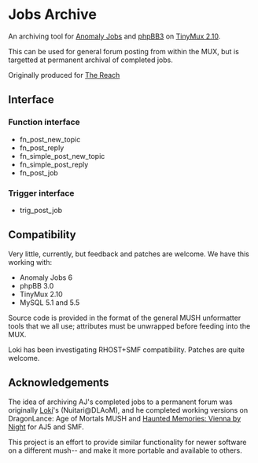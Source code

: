# Jobs Archive

An archiving tool for [Anomaly Jobs](http://code.google.com/p/anomalyjobs/) and [phpBB3](http://www.phpbb.com/) on [TinyMux 2.10](http://code.google.com/p/tinymux/).

This can be used for general forum posting from within the MUX, but is targetted at permanent archival of completed jobs.

Originally produced for [The Reach](http://thereachmux.org/)

## Interface
   
### Function interface
* fn_post_new_topic
* fn_post_reply
* fn_simple_post_new_topic
* fn_simple_post_reply
* fn_post_job

### Trigger interface
* trig_post_job

## Compatibility

Very little, currently, but feedback and patches are welcome.  We have this working with:

* Anomaly Jobs 6
* phpBB 3.0
* TinyMux 2.10
* MySQL 5.1 and 5.5

Source code is provided in the format of the general MUSH unformatter tools that we all use; attributes must be unwrapped before feeding into the MUX.

Loki has been investigating RHOST+SMF compatibility.  Patches are quite welcome.

## Acknowledgements

The idea of archiving AJ's completed jobs to a permanent forum was originally [Loki](http://github.com/kkragenbrink)'s (Nuitari@DLAoM), and he completed working versions on DragonLance: Age of Mortals MUSH and [Haunted Memories: Vienna by Night](http://www.haunted-memories.net/) for AJ5 and SMF.

This project is an effort to provide similar functionality for newer software on a different mush-- and make it more portable and available to others.
